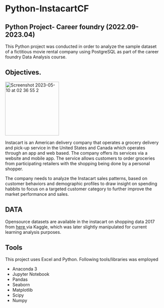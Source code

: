 # Python-InstacartCF

##  **Python Project- Career foundry (2022.09-2023.04)** 

This Python project was conducted in order to analyze the sample dataset of a fictitious movie rental company using PostgreSQL as part of the career foundry Data Analysis course.

## **Objectives.**

<img width="174" alt="Screenshot 2023-05-10 at 02 36 55 2" src="https://github.com/albanda89/Python-InstacartCF/assets/121318060/eb41fbe8-fc4d-4dc1-a590-6402c0061cc9">

Instacart is an American delivery company that operates a grocery delivery and pick-up service in the United States and Canada which operates through an app and web based.   The company offers its services via a website and mobile app. The service allows customers to order groceries from participating retailers with the shopping being done by a personal shopper.

The company needs to analyze the Instacart sales patterns, based on customer behaviors and demographic profiles to draw insight on spending habbits to focus on a targeted customer category to further improve the market performance and sales.

## **DATA**

Opensource datasets are available in the instacart on shopping data 2017 from [here ](www.instacart.com/datasets/grocery-shopping-2017) via Kaggle, which was later slightly manipulated for current learning analysis purposes. 

## **Tools**

This project uses Excel and Python.  Following tools/libraries was employed 
 - Anaconda 3
 - Jupyter Notebook
 - Pandas
 - Seaborn
 - Matplotlib
 - Scipy
 - Numpy
